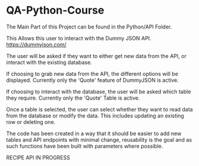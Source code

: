 # QA-Python-Course

The Main Part of this Project can be found in the Python/API Folder.

This Allows this user to interact with the Dummy JSON API.
https://dummyjson.com/

The user will be asked if they want to either get new data from the API, or interact
with the existing database.

If choosing to grab new data from the API, the different options will be displayed.
Currently only the 'Quote' feature of DummyJSON is active.

If choosing to interact with the database, the user will be asked which table they require.
Currently only the 'Quote' Table is active.

Once a table is selected, the user can select whether they want to read data from the 
database or modify the data. This includes updating an existing row or deleting one.

The code has been created in a way that it should be easier to add new tables and API endpoints
with minimal change, reusability is the goal and as such functions have been built with parameters
where possible.


RECIPE API IN PROGRESS